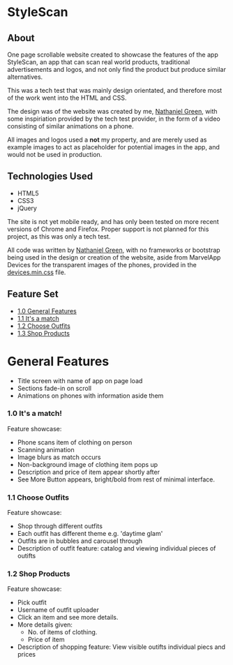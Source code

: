 # StyleScan

## About

One page scrollable website created to showcase the features of the app
StyleScan, an app that can scan real world products, traditional advertisements
and logos, and not only find the product but produce similar alternatives.

This was a tech test that was mainly design orientated, and therefore most of
the work went into the HTML and CSS.

The design was of the website was created by me, [Nathaniel
Green](http://github.com/nathanielgreen), with some inspiriation provided by the
tech test provider, in the form of a video consisting of similar animations on a
phone.

All images and logos used a **not** my property, and are merely used as example
images to act as placeholder for potential images in the app, and would not be
used in production.



## Technologies Used

- HTML5
- CSS3
- jQuery

The site is not yet mobile ready, and has only been tested on more recent
versions of Chrome and Firefox. Proper support is not planned for this project,
as this was only a tech test.

All code was written by [Nathaniel Green](http://github.com/nathanielgreen),
with no frameworks or bootstrap being used in the design or creation of the
website, aside from MarvelApp Devices for the transparent images of the phones,
provided in the [devices.min.css](./stylesheets/devices.min.css) file.



## Feature Set
  
  - [1.0 General Features](#1.0)
  - [1.1 It's a match](#1.1)
  - [1.2 Choose Outfits](#1.2)
  - [1.3 Shop Products](#1.3)



<div id="1.0" />

# General Features 

- Title screen with name of app on page load
- Sections fade-in on scroll
- Animations on phones with information aside them



<div id="id-1.0" />

### 1.0 It's a match!

Feature showcase:

- Phone scans item of clothing on person
- Scanning animation
- Image blurs as match occurs
- Non-background image of clothing item pops up
- Description and price of item appear shortly after
- See More Button appears, bright/bold from rest of minimal interface.



<div id="id-1.1" />

### 1.1 Choose Outfits

Feature showcase:

- Shop through different outfits
- Each outfit has different theme e.g. 'daytime glam'
- Outfits are in bubbles and carousel through
- Description of outfit feature: catalog and viewing individual pieces of
  outifts



<div id="id-1.2" />

### 1.2 Shop Products

Feature showcase:

- Pick outfit
- Username of outfit uploader
- Click an item and see more details.
- More details given:
    - No. of items of clothing.
    - Price of item
- Description of shopping feature: View visible outifts individual piecs and
  prices
